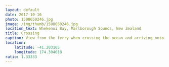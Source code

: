 ```yaml
---
layout: default
date: 2017-10-16
photo: 1508650246.jpg
image: /img/thumb/1508650246.jpg
location_text: Whekenui Bay, Marlborough Sounds, New Zealand
title: Crossing
caption: View from the ferry when crossing the ocean and arriving onto the South island of New Zealand. That second island is much nicer than the first one but so empty! It's just about lakes, waterfalls, mountain ranges and no people!
location:
    latitude: -41.203165
    longitude: 174.304018
ratio: 1.33333
---
```

